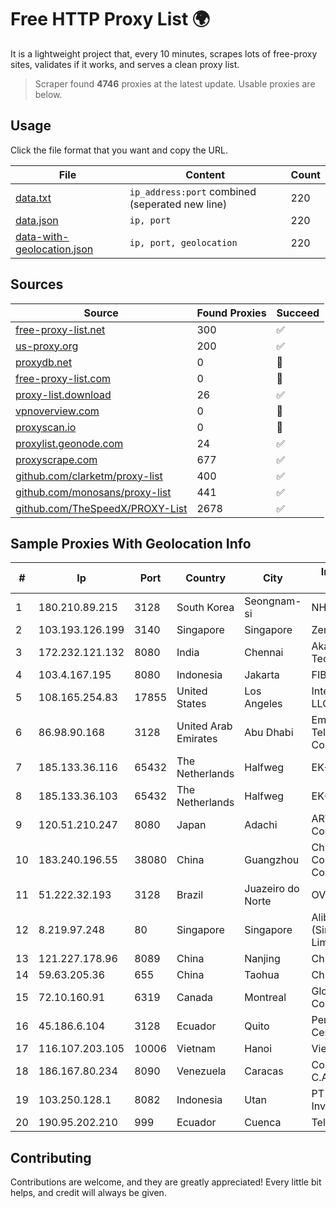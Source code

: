 
# Free HTTP Proxy List 🌍

It is a lightweight project that, every 10 minutes, scrapes lots of free-proxy sites, validates if it works, and serves a clean proxy list.


> Scraper found **4746** proxies at the latest update. Usable proxies are below.

## Usage

Click the file format that you want and copy the URL.


|File|Content|Count|
|----|-------|-----|
|[data.txt](https://raw.githubusercontent.com/themiralay/Proxy-List-World/master/data.txt)|`ip_address:port` combined (seperated new line)|220|
|[data.json](https://raw.githubusercontent.com/themiralay/Proxy-List-World/master/data.json)|`ip, port`|220|
|[data-with-geolocation.json](https://raw.githubusercontent.com/themiralay/Proxy-List-World/master/data-with-geolocation.json)|`ip, port, geolocation`|220|

## Sources

|Source|Found Proxies|Succeed|
|------|-------------|-------|
|[free-proxy-list.net](https://free-proxy-list.net)|300|✅|
|[us-proxy.org](https://www.us-proxy.org)|200|✅|
|[proxydb.net](http://proxydb.net)|0|🚫|
|[free-proxy-list.com](https://free-proxy-list.com/?page=&port=&type%5B%5D=http&type%5B%5D=https&up_time=0&search=Search)|0|🚫|
|[proxy-list.download](https://www.proxy-list.download/HTTP)|26|✅|
|[vpnoverview.com](https://vpnoverview.com/privacy/anonymous-browsing/free-proxy-servers)|0|🚫|
|[proxyscan.io](https://www.proxyscan.io)|0|🚫|
|[proxylist.geonode.com](https://proxylist.geonode.com/api/proxy-list?limit=300&page=1&sort_by=lastChecked&sort_type=desc&protocols=http,https)|24|✅|
|[proxyscrape.com](https://api.proxyscrape.com/v2/?request=displayproxies&protocol=http&timeout=10000&country=all&ssl=all&anonymity=all)|677|✅|
|[github.com/clarketm/proxy-list](https://raw.githubusercontent.com/clarketm/proxy-list/master/proxy-list-raw.txt)|400|✅|
|[github.com/monosans/proxy-list](https://raw.githubusercontent.com/monosans/proxy-list/main/proxies/http.txt)|441|✅|
|[github.com/TheSpeedX/PROXY-List](https://raw.githubusercontent.com/TheSpeedX/PROXY-List/master/http.txt)|2678|✅|


## Sample Proxies With Geolocation Info

|#|Ip|Port|Country|City|Internet Service Provider|
|-|--|----|-------|----|-------------------------|
|1|180.210.89.215|3128|South Korea|Seongnam-si|NHNCLOUD|
|2|103.193.126.199|3140|Singapore|Singapore|Zenlayer Inc|
|3|172.232.121.132|8080|India|Chennai|Akamai Technologies, Inc.|
|4|103.4.167.195|8080|Indonesia|Jakarta|FIBERNET|
|5|108.165.254.83|17855|United States|Los Angeles|Internet Utilities NA LLC|
|6|86.98.90.168|3128|United Arab Emirates|Abu Dhabi|Emirates Telecommunications Corporation|
|7|185.133.36.116|65432|The Netherlands|Halfweg|EK-Media B.V.|
|8|185.133.36.103|65432|The Netherlands|Halfweg|EK-Media B.V.|
|9|120.51.210.247|8080|Japan|Adachi|ARTERIA Networks Corporation|
|10|183.240.196.55|38080|China|Guangzhou|China Mobile Communications Corporation|
|11|51.222.32.193|3128|Brazil|Juazeiro do Norte|OVH Hosting|
|12|8.219.97.248|80|Singapore|Singapore|Alibaba Cloud (Singapore) Private Limited|
|13|121.227.178.96|8089|China|Nanjing|China Telecom|
|14|59.63.205.36|655|China|Taohua|Chinanet|
|15|72.10.160.91|6319|Canada|Montreal|GloboTech Communications|
|16|45.186.6.104|3128|Ecuador|Quito|Perez Tito Julio Cesar|
|17|116.107.203.105|10006|Vietnam|Hanoi|Viettel Corporation|
|18|186.167.80.234|8090|Venezuela|Caracas|Corporacion Digitel C.A|
|19|103.250.128.1|8082|Indonesia|Utan|PT Asri Global Investama|
|20|190.95.202.210|999|Ecuador|Cuenca|Telconet S.A|



## Contributing

Contributions are welcome, and they are greatly appreciated! Every
little bit helps, and credit will always be given.

